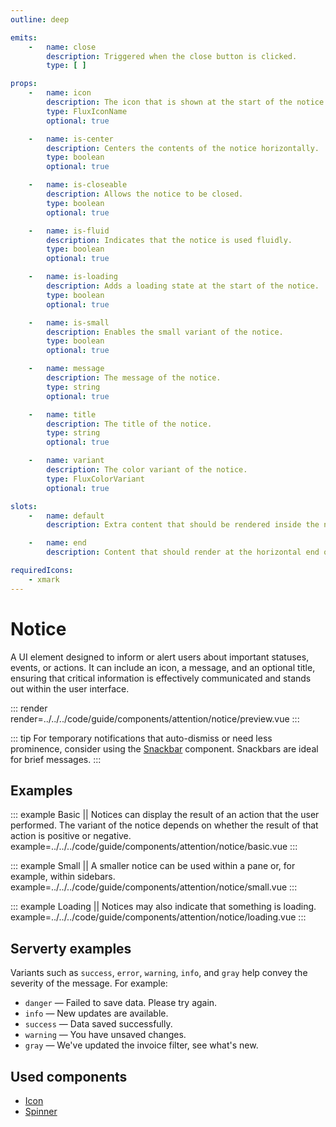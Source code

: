 ```yaml
---
outline: deep

emits:
    -   name: close
        description: Triggered when the close button is clicked.
        type: [ ]

props:
    -   name: icon
        description: The icon that is shown at the start of the notice.
        type: FluxIconName
        optional: true

    -   name: is-center
        description: Centers the contents of the notice horizontally.
        type: boolean
        optional: true

    -   name: is-closeable
        description: Allows the notice to be closed.
        type: boolean
        optional: true

    -   name: is-fluid
        description: Indicates that the notice is used fluidly.
        type: boolean
        optional: true

    -   name: is-loading
        description: Adds a loading state at the start of the notice.
        type: boolean
        optional: true

    -   name: is-small
        description: Enables the small variant of the notice.
        type: boolean
        optional: true

    -   name: message
        description: The message of the notice.
        type: string
        optional: true

    -   name: title
        description: The title of the notice.
        type: string
        optional: true

    -   name: variant
        description: The color variant of the notice.
        type: FluxColorVariant
        optional: true

slots:
    -   name: default
        description: Extra content that should be rendered inside the notice.

    -   name: end
        description: Content that should render at the horizontal end of the notice.

requiredIcons:
    - xmark
---
```


# Notice

A UI element designed to inform or alert users about important statuses, events, or actions. It can include an icon, a message, and an optional title, ensuring that critical information is effectively communicated and stands out within the user interface.

::: render
render=../../../code/guide/components/attention/notice/preview.vue
:::

::: tip
For temporary notifications that auto-dismiss or need less prominence, consider using the [Snackbar](./snackbar) component. Snackbars are ideal for brief messages.
:::

<FrontmatterDocs/>

## Examples

::: example Basic || Notices can display the result of an action that the user performed. The variant of the notice depends on whether the result of that action is positive or negative.
example=../../../code/guide/components/attention/notice/basic.vue
:::

::: example Small || A smaller notice can be used within a pane or, for example, within sidebars.
example=../../../code/guide/components/attention/notice/small.vue
:::

::: example Loading || Notices may also indicate that something is loading.
example=../../../code/guide/components/attention/notice/loading.vue
:::

## Serverty examples

Variants such as `success`, `error`, `warning`, `info`, and `gray` help convey the severity of the message. For example:

- `danger` — Failed to save data. Please try again.
- `info` — New updates are available.
- `success` — Data saved successfully.
- `warning` — You have unsaved changes.
- `gray` — We've updated the invoice filter, see what's new.

## Used components

- [Icon](../icon)
- [Spinner](../spinner)
